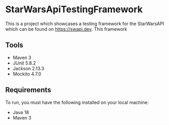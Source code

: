 # StarWarsApiTestingFramework

This is a project which showcases a testing framework for the StarWarsAPI which can be found on https://swapi.dev.
This framework 


## Tools

* Maven 3
* JUnit 5.8.2
* Jackson 2.13.3
* Mockito 4.7.0

## Requirements

To run, you must have the following installed on your local machine:
* Java 18
* Maven 3
